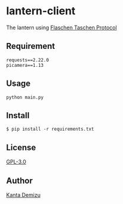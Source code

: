 # lantern-client
The lantern using [Flaschen Taschen Protocol](https://github.com/hzeller/flaschen-taschen)

## Requirement
```
requests==2.22.0
picamera==1.13
```

## Usage 
```
python main.py
```

## Install
```
$ pip install -r requirements.txt
```

## License

[GPL-3.0](https://github.com/ayanasu-iot/lantern-client/blob/master/LICENSE)

## Author

[Kanta Demizu](https://github.com/Sw-Saturn)
